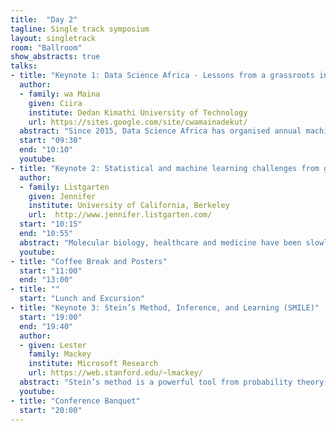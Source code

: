 ```yaml
---
title:  "Day 2"
tagline: Single track symposium
layout: singletrack
room: "Ballroom"
show_abstracts: true
talks:
- title: "Keynote 1: Data Science Africa - Lessons from a grassroots initiative"
  author: 
  - family: wa Maina 
    given: Ciira
    institute: Dedan Kimathi University of Technology 
    url: https://sites.google.com/site/cwamainadekut/
  abstract: "Since 2015, Data Science Africa has organised annual machine learning summer schools and research workshops aimed at increasing the level of expertise in data science and machine learning in Africa and creating a cohesive African data science community tackling local problems. Initially held in the three East African countries of Kenya, Uganda and Tanzania, DSA Abuja in November 2018 marked our entry into West Africa. In this talk I will describe the DSA journey, the lessons we have learned, and highlight the achievements and future plans for DSA."
  start: "09:30"
  end: "10:10"
  youtube: 
- title: "Keynote 2: Statistical and machine learning challenges from genetics to CRISPR gene editing"
  author:
  - family: Listgarten
    given: Jennifer
    institute: University of California, Berkeley
    url:  http://www.jennifer.listgarten.com/
  start: "10:15"
  end: "10:55"
  abstract: "Molecular biology, healthcare and medicine have been slowly morphing into large-scale, data driven sciences dependent on machine learning and applied statistics. Many of the same challenges from other domains are applicable here: causality vs association; covariate shift; hidden confounders; heterogenous target space; model validation; (multiple) hypothesis testing; feature engineering (owing to relatively small data sets). In this talk, I will go over domain-specific instantiations of some of these problems, along with proposed solutions. In particular, I will start by presenting modelling challenges in finding the genetic underpinnings of disease, which is important for screening, treatment, drug development. Assuming that we have uncovered genetic causes, genome editing—which is about deleting or changing parts of the genetic code—will one day let us fix the genome in a bespoke manner. Editing will also help researchers understand mechanisms of disease, enable precision medicine and drug development, to name just a few more important applications. I will close this talk by discussing how we have advanced CRISPR gene editing with machine learning."
  youtube: 
- title: "Coffee Break and Posters"
  start: "11:00"
  end: "13:00"
- title: ""
  start: "Lunch and Excursion"
- title: "Keynote 3: Stein’s Method, Inference, and Learning (SMILE)"
  start: "19:00"
  end: "19:40"
  author: 
  - given: Lester
    family: Mackey 
    institute: Microsoft Research
    url: https://web.stanford.edu/~lmackey/
  abstract: "Stein’s method is a powerful tool from probability theory for bounding the distance between probability distributions.  In this talk, I’ll describe how this tool designed to prove central limit theorems can be adapted to assess and improve the quality of practical inference procedures.  I’ll highlight applications to Markov chain sampler selection, goodness-of-fit testing, variational inference, and nonconvex optimization and close with several opportunities for future work."
  youtube: 
- title: "Conference Banquet"
  start: "20:00"
---
```

